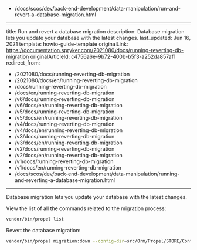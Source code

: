   - /docs/scos/dev/back-end-development/data-manipulation/run-and-revert-a-database-migration.html
---
title: Run and revert a database migration
description: Database migration lets you update your database with the latest changes.
last_updated: Jun 16, 2021
template: howto-guide-template
originalLink: https://documentation.spryker.com/2021080/docs/running-reverting-db-migration
originalArticleId: c4756a6e-9b72-400b-b5f3-a252da857af1
redirect_from:
  - /2021080/docs/running-reverting-db-migration
  - /2021080/docs/en/running-reverting-db-migration
  - /docs/running-reverting-db-migration
  - /docs/en/running-reverting-db-migration
  - /v6/docs/running-reverting-db-migration
  - /v6/docs/en/running-reverting-db-migration
  - /v5/docs/running-reverting-db-migration
  - /v5/docs/en/running-reverting-db-migration
  - /v4/docs/running-reverting-db-migration
  - /v4/docs/en/running-reverting-db-migration
  - /v3/docs/running-reverting-db-migration
  - /v3/docs/en/running-reverting-db-migration
  - /v2/docs/running-reverting-db-migration
  - /v2/docs/en/running-reverting-db-migration
  - /v1/docs/running-reverting-db-migration
  - /v1/docs/en/running-reverting-db-migration
  - /docs/scos/dev/back-end-development/data-manipulation/running-and-reverting-a-database-migration.html
---

Database migration lets you update your database with the latest changes.

View the list of all the commands related to the migration process:

```bash
vendor/bin/propel list
```

Revert the database migration:

```bash
vendor/bin/propel migration:down --config-dir=src/Orm/Propel/STORE/Config/development
```
